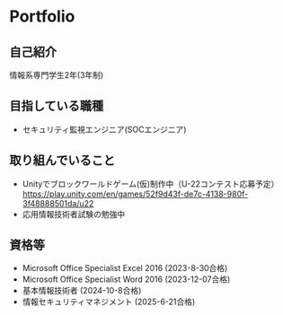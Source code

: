 # Portfolio

## 自己紹介
情報系専門学生2年(3年制)

## 目指している職種
- セキュリティ監視エンジニア(SOCエンジニア)

## 取り組んでいること
- Unityでブロックワールドゲーム(仮)制作中（U-22コンテスト応募予定）
  https://play.unity.com/en/games/52f9d43f-de7c-4138-980f-3f48888501da/u22
- 応用情報技術者試験の勉強中
  
## 資格等
- Microsoft Office Specialist Excel 2016
  (2023-8-30合格)
- Microsoft Office Specialist Word 2016
  (2023-12-07合格)
- 基本情報技術者
  (2024-10-8合格)
- 情報セキュリティマネジメント
  (2025-6-21合格)
